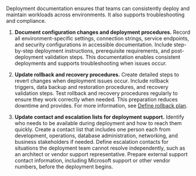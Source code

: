 Deployment documentation ensures that teams can consistently deploy and maintain workloads across environments. It also supports troubleshooting and compliance.

1. **Document configuration changes and deployment procedures.** Record all environment-specific settings, connection strings, service endpoints, and security configurations in accessible documentation. Include step-by-step deployment instructions, prerequisite requirements, and post-deployment validation steps. This documentation enables consistent deployments and supports troubleshooting when issues occur.

2. **Update rollback and recovery procedures.** Create detailed steps to revert changes when deployment issues occur. Include rollback triggers, data backup and restoration procedures, and recovery validation steps. Test rollback and recovery procedures regularly to ensure they work correctly when needed. This preparation reduces downtime and provides. For more information, see [Define rollback plan](./plan-migration.md#define-rollback-plan).

3. **Update contact and escalation lists for deployment support.** Identify who needs to be available during deployment and how to reach them quickly. Create a contact list that includes one person each from development, operations, database administration, networking, and business stakeholders if needed. Define escalation contacts for situations the deployment team cannot resolve independently, such as an architect or vendor support representative. Prepare external support contact information, including Microsoft support or other vendor numbers, before the deployment begins.
